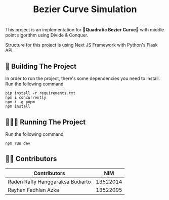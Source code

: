 # <h1 align="center">Bezier Curve Simulation<h1/>

This project is an implementation for 🌟**Quadratic Bezier Curve**🌟 with middle point algorithm using Divide & Conquer.

Structure for this project is using Next JS Framework with Python's Flask API.

## 🔨 Building The Project
In order to run the project, there's some dependencies you need to install.
Run the following command
```
pip install -r requirements.txt
npm i concurrently
npm i -g pnpm
npm install
```

## 🏃🏻‍♂️ Running The Project
Run the following command
```
npm run dev
```

## 🤵🏻 Contributors
| Contributors                     | NIM      |
|----------------------------------|----------|
| Raden Rafly Hanggaraksa Budiarto | 13522014 |
| Rayhan Fadhlan Azka              | 13522095 |